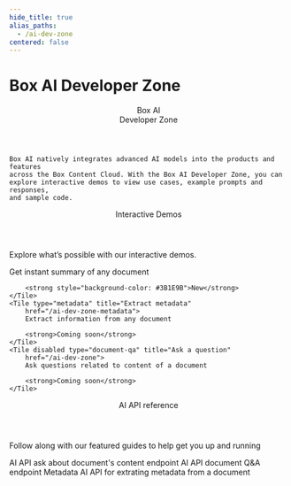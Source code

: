 ```yaml
---
hide_title: true
alias_paths:
  - /ai-dev-zone
centered: false
---
```

# Box AI Developer Zone

<Centered wide id="ai-developer-zone" >
  <HeroImage type="AiDevZone" imageWidth="548" imageHeight="493">
    <Header>
      Box AI</br>
      Developer Zone
    </Header>

    Box AI natively integrates advanced AI models into the products and features
    across the Box Content Cloud. With the Box AI Developer Zone, you can
    explore interactive demos to view use cases, example prompts and responses,
    and sample code.
  </HeroImage>
</Centered>

<Centered mid>
  <Header>
    Interactive Demos
  </Header>
    <p style="text-align: left; margin-left: 0;">
      Explore what’s possible with our interactive demos.
    </p>
  <TileGrid rows="3">
    <Tile type="summarisation" title="Get a summary"
        href="/ai-dev-zone-summary">
        Get instant summary of any document

        <strong style="background-color: #3B1E9B">New</strong>
    </Tile>
    <Tile type="metadata" title="Extract metadata"
        href="/ai-dev-zone-metadata">
        Extract information from any document

        <strong>Coming soon</strong>
    </Tile>
    <Tile disabled type="document-qa" title="Ask a question"
        href="/ai-dev-zone">
        Ask questions related to content of a document

        <strong>Coming soon</strong>
    </Tile>
  </TileGrid>
</Centered>

<Centered mid>
  <Header>
    AI API reference
  </Header>
  <p style="text-align: left; margin-left: 0;">
    Follow along with our featured guides to help get you up and running
  </p>

  <TileGrid rows="3">
    <Tile type="pen" title="Text generation"
      href="/ai-dev-zone">
        AI API ask about document's content endpoint
    </Tile>
    <Tile type="speach-bubble" title="Q&A"
      href="/ai-dev-zone">
        AI API document Q&A endpoint
    </Tile>
    <Tile type="document" title="Metadata extraction"
      href="/ai-dev-zone">
        Metadata AI API for extrating metadata from a document
    </Tile>
  </TileGrid>
</Centered>
